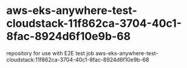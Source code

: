 # aws-eks-anywhere-test-cloudstack-11f862ca-3704-40c1-8fac-8924d6f10e9b-68
repository for use with E2E test job aws-eks-anywhere-test-cloudstack:11f862ca-3704-40c1-8fac-8924d6f10e9b-68
